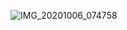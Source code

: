 ![IMG_20201006_074758](https://user-images.githubusercontent.com/67545874/95150196-80ff1400-07a9-11eb-940e-5cf8d5937b93.jpg)
